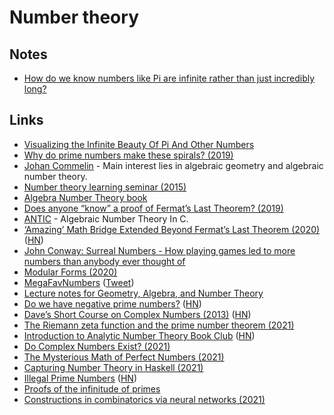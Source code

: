 # Number theory

## Notes

- [How do we know numbers like Pi are infinite rather than just incredibly long?](https://www.reddit.com/r/explainlikeimfive/comments/5w4fv8/eli5how_do_we_know_numbers_like_pi_are_infinite/)

## Links

- [Visualizing the Infinite Beauty Of Pi And Other Numbers](https://creators.vice.com/en_uk/article/qkwdbp/visualising-the-infinite-data-of-pie)
- [Why do prime numbers make these spirals? (2019)](https://www.youtube.com/watch?v=EK32jo7i5LQ)
- [Johan Commelin](https://www.math.ru.nl/~jcommelin/) - Main interest lies in algebraic geometry and algebraic number theory.
- [Number theory learning seminar (2015)](http://math.stanford.edu/~conrad/Perfseminar/)
- [Algebra Number Theory book](https://github.com/williamstein/ant)
- [Does anyone “know” a proof of Fermat’s Last Theorem? (2019)](https://xenaproject.wordpress.com/2019/09/27/does-anyone-know-a-proof-of-fermats-last-theorem/)
- [ANTIC](https://github.com/wbhart/antic) - Algebraic Number Theory In C.
- [‘Amazing’ Math Bridge Extended Beyond Fermat’s Last Theorem (2020)](https://www.quantamagazine.org/amazing-math-bridge-extended-beyond-fermats-last-theorem-20200406/) ([HN](https://news.ycombinator.com/item?id=22809632))
- [John Conway: Surreal Numbers - How playing games led to more numbers than anybody ever thought of](https://www.youtube.com/watch?v=1eAmxgINXrE)
- [Modular Forms (2020)](https://ahilado.wordpress.com/2020/05/07/modular-forms/)
- [MegaFavNumbers](https://www.youtube.com/playlist?list=PLar4u0v66vIodqt3KSZPsYyuULD5meoAo) ([Tweet](https://twitter.com/jamesgrime/status/1296822902327775233))
- [Lecture notes for Geometry, Algebra, and Number Theory](https://github.com/Multramate/GANT)
- [Do we have negative prime numbers?](https://math.stackexchange.com/questions/1002459/do-we-have-negative-prime-numbers) ([HN](https://news.ycombinator.com/item?id=25802413))
- [Dave’s Short Course on Complex Numbers (2013)](https://www2.clarku.edu/faculty/djoyce/complex/) ([HN](https://news.ycombinator.com/item?id=25801063))
- [The Riemann zeta function and the prime number theorem (2021)](https://terrytao.wordpress.com/2021/02/12/246b-notes-4-the-riemann-zeta-function-and-the-prime-number-theorem/)
- [Introduction to Analytic Number Theory Book Club](https://spxy.github.io/bc/) ([HN](https://news.ycombinator.com/item?id=26366464))
- [Do Complex Numbers Exist? (2021)](https://www.youtube.com/watch?v=ALc8CBYOfkw)
- [The Mysterious Math of Perfect Numbers (2021)](https://www.quantamagazine.org/the-mysterious-math-of-perfect-numbers-20210315/)
- [Capturing Number Theory in Haskell (2021)](https://bor0.wordpress.com/2021/04/05/capturing-number-theory-in-haskell/)
- [Illegal Prime Numbers](https://en.wikipedia.org/wiki/Illegal_prime) ([HN](https://news.ycombinator.com/item?id=26776949))
- [Proofs of the infinitude of primes](https://tyamada1093.web.fc2.com/math/files/infprime.pdf)
- [Constructions in combinatorics via neural networks (2021)](https://arxiv.org/abs/2104.14516)
